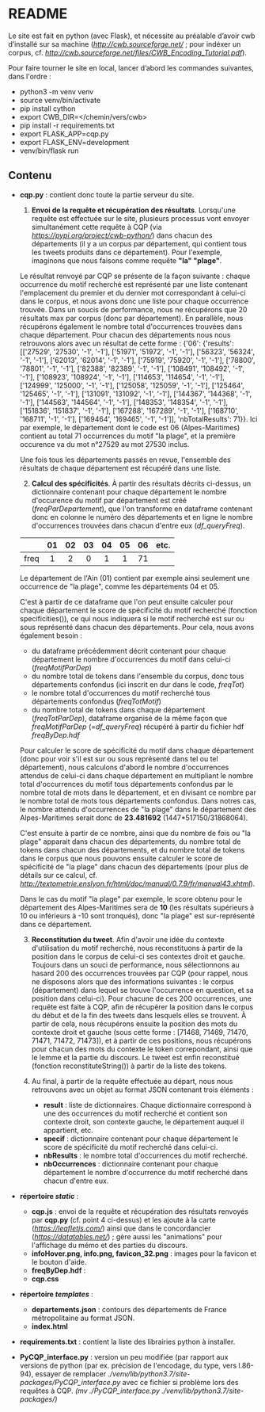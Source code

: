 # README

Le site est fait en python (avec Flask), et nécessite au préalable d’avoir cwb d’installé sur sa machine (*http://cwb.sourceforge.net/* ; pour indéxer un corpus, cf. *http://cwb.sourceforge.net/files/CWB_Encoding_Tutorial.pdf*). 

Pour faire tourner le site en local, lancer d’abord les commandes suivantes, dans l'ordre : 
* python3 -m venv venv
* source venv/bin/activate 
* pip install cython 
* export CWB_DIR=</chemin/vers/cwb>
* pip install -r requirements.txt 
* export FLASK_APP=cqp.py 
* export FLASK_ENV=development 
* venv/bin/flask run

## Contenu 

* **cqp.py** : contient donc toute la partie serveur du site. 
    1. **Envoi de la requête et récupération des résultats**. Lorsqu'une requête est effectuée sur le site, plusieurs processus vont envoyer simultanément cette requête à CQP (via  *https://pypi.org/project/cwb-python/*) dans chacun des départements (il y a un corpus par département, qui contient tous les tweets produits dans ce département). 
    Pour l'exemple, imaginons que nous faisons comme requête **"la" "plage"**.

    Le résultat renvoyé par CQP se présente de la façon suivante : chaque occurrence du motif recherché est représenté par une liste contenant l'emplacement du premier et du dernier mot correspondant à celui-ci dans le corpus, et nous avons donc une liste pour chaque occurrence trouvée. Dans un soucis de performance, nous ne récupérons que 20 résultats max par corpus (donc par département).
    En parallèle, nous récupérons également le nombre total d'occurrences trouvées dans chaque département.
    Pour chacun des départements nous nous retrouvons alors avec un résultat de cette forme : {'06': {'results': [['27529', '27530', '-1', '-1'], ['51971', '51972', '-1', '-1'], ['56323', '56324', '-1', '-1'], ['62013', '62014', '-1', '-1'], ['75919', '75920', '-1', '-1'], ['78800', '78801', '-1', '-1'], ['82388', '82389', '-1', '-1'], ['108491', '108492', '-1', '-1'], ['108923', '108924', '-1', '-1'], ['114653', '114654', '-1', '-1'], ['124999', '125000', '-1', '-1'], ['125058', '125059', '-1', '-1'], ['125464', '125465', '-1', '-1'], ['131091', '131092', '-1', '-1'], ['144367', '144368', '-1', '-1'], ['144563', '144564', '-1', '-1'], ['148353', '148354', '-1', '-1'], ['151836', '151837', '-1', '-1'], ['167288', '167289', '-1', '-1'], ['168710', '168711', '-1', '-1'], ['169464', '169465', '-1', '-1']], 'nbTotalResults': 71}}. Ici par exemple, le département dont le code est 06 (Alpes-Maritimes) contient au total 71 occurrences du motif "la plage", et la première occurence va du mot n°27529 au mot 27530 inclus. 
    
    Une fois tous les départements passés en revue, l'ensemble des résultats de chaque département est récupéré dans une liste. 
        
    2. **Calcul des spécificités**. À partir des résultats décrits ci-dessus, un dictionnaire contenant pour chaque département le nombre d'occurence du motif par département est créé (*freqParDepartement*), que l'on transforme en dataframe contenant donc en colonne le numéro des départements et en ligne le nombre d'occurrences trouvées dans chacun d'entre eux (*df_queryFreq*).

	|      | 01 | 02 | 03 | 04 | 05 | 06 | etc. |  
	|:---: |:--:|:--:|:--:|:--:|:--:|:--:| :--: |
	| freq | 1  | 2  | 0  | 1  | 1  | 71 |      |  

	Le département de l'Ain (01) contient par exemple ainsi seulement une occurrence de "la plage", comme les départements 04 et 05.
	
    C'est à partir de ce dataframe que l'on peut ensuite calculer pour chaque département le score de spécificité du motif recherché (fonction specificities()), ce qui nous indiquera si le motif recherché est sur ou sous représenté dans chacun des départements. Pour cela, nous avons également besoin : 
    - du dataframe précédemment décrit contenant pour chaque département le nombre d'occurrences du motif dans celui-ci (*freqMotifParDep*)
    - du nombre total de tokens dans l'ensemble du corpus, donc tous départements confondus (ici inscrit en dur dans le code, *freqTot*)
    - le nombre total d'occurrences du motif recherché tous départements confondus (*freqTotMotif*)
    - du nombre total de tokens dans chaque département (*freqTotParDep*), dataframe organisé de la même façon que *freqMotifParDep* (=*df_queryFreq*) récupéré à partir du fichier hdf *freqByDep.hdf*
        
    Pour calculer le score de spécificité du motif dans chaque département (donc pour voir s'il est sur ou sous représenté dans tel ou tel département), nous calculons d'abord le nombre d'occurrences attendus de celui-ci dans chaque département en multipliant le nombre total d'occurrences du motif tous départements confondus par le nombre total de mots dans le département, et en divisant ce nombre par le nombre total de mots tous départements confondus. Dans notres cas, le nombre attendu d'occurrences de "la plage" dans le département des Alpes-Maritimes serait donc de **23.481692** (1447*517150/31868064).
        
    C'est ensuite à partir de ce nombre, ainsi que du nombre de fois ou "la plage" apparait dans chacun des départements, du nombre total de tokens dans chacun des départements, et du nombre total de tokens dans le corpus que nous pouvons ensuite calculer le score de spécificité de "la plage" dans chacun des départements (pour plus de détails sur ce calcul, cf. *http://textometrie.enslyon.fr/html/doc/manual/0.7.9/fr/manual43.xhtml*). 
        
    Dans le cas du motif "la plage" par exemple, le score obtenu pour le département des Alpes-Maritimes sera de **10** (les résultats supérieurs à 10 ou inférieurs à -10 sont tronqués), donc "la plage" est sur-représenté dans ce département.

    3. **Reconstitution du tweet**. Afin d'avoir une idée du contexte d'utilisation du motif recherché, nous reconstituons à partir de la position dans le corpus de celui-ci ses contextes droit et gauche. Toujours dans un souci de performance, nous sélectionnons au hasard 200 des occurrences trouvées par CQP (pour rappel, nous ne disposons alors que des informations suivantes : le corpus (département) dans lequel se trouve l'occurrence en question, et sa position dans celui-ci). 
    Pour chacune de ces 200 occurrences, une requête est faite à CQP, afin de récupérer la position dans le corpus du début et de la fin des tweets dans lesquels elles se trouvent. À partir de cela, nous récupérons ensuite la position des mots du contexte droit et gauche (sous cette forme : [71468, 71469, 71470, 71471, 71472, 71473]), et à partir de ces positions, nous récupérons pour chacun des mots du contexte le token correpondant, ainsi que le lemme et la partie du discours. Le tweet est enfin reconstitué (fonction reconstituteString()) à partir de la liste des tokens.
    
    4. Au final, à partir de la requête effectuée au départ, nous nous retrouvons avec un objet au format JSON contenant trois éléments : 
        - **result** : liste de dictionnaires. Chaque dictionnaire correspond à une des occurrences du motif recherché et contient son contexte droit, son contexte gauche, le département auquel il appartient, etc. 
        - **specif** : dictionnaire contenant pour chaque département le score de spécificité du motif recherché dans celui-ci. 
        - **nbResults** : le nombre total d'occurrences du motif recherché.
        - **nbOccurrences** : dictionnaire contenant pour chaque département le nombre d'occurrence du motif recherché dans chacun d'entre eux. 
        
* **répertoire *static*** : 

    - **cqp.js** : envoi de la requête et récupération des résultats renvoyés par **cqp.py** (cf. point 4 ci-dessus) et les ajoute à la carte (*https://leafletjs.com/*) ainsi que dans le concordancier (*https://datatables.net/*) ; gère aussi les "animations" pour l'affichage du mémo et des parties du discours. 
    - **infoHover.png, info.png, favicon_32.png** : images pour la favicon et le bouton d'aide.
    - **freqByDep.hdf** : 
    - **cqp.css**

* **répertoire *templates*** : 
    - **departements.json** : contours des départements de France métropolitaine au format JSON. 
    - **index.html** 

* **requirements.txt** : contient la liste des librairies python à installer. 
* **PyCQP_interface.py** : version un peu modifiée (par rapport aux versions de python (par ex. précision de l'encodage, du type, vers l.86-94), essayer de remplacer *./venv/lib/python3.7/site-packages/PyCQP_interface.py* avec ce fichier si problème lors des requêtes à CQP. *(mv ./PyCQP_interface.py ./venv/lib/python3.7/site-packages/)*
